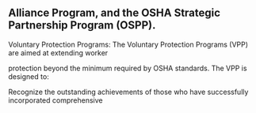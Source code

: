 ## Alliance Program, and the OSHA Strategic Partnership Program (OSPP).

Voluntary Protection Programs: The Voluntary Protection Programs (VPP) are aimed at extending worker

protection beyond the minimum required by OSHA standards. The VPP is designed to:

Recognize the outstanding achievements of those who have successfully incorporated comprehensive